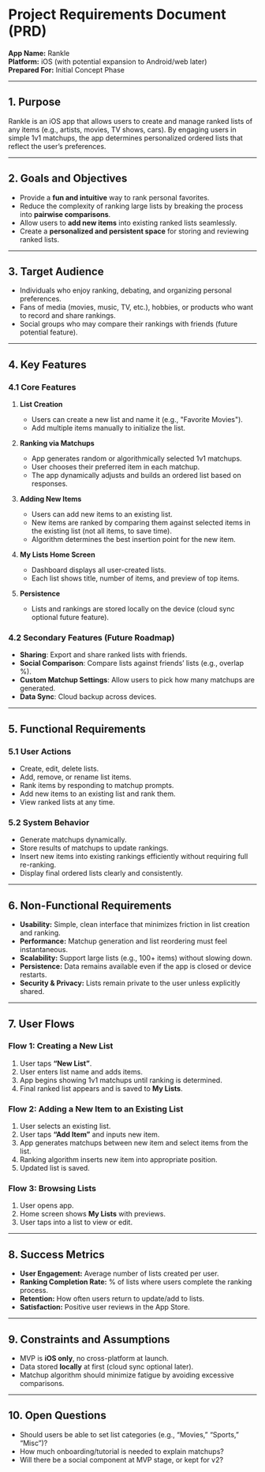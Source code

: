 # Project Requirements Document (PRD)

**App Name:** Rankle  
**Platform:** iOS (with potential expansion to Android/web later)  
**Prepared For:** Initial Concept Phase  

---

## 1. Purpose
Rankle is an iOS app that allows users to create and manage ranked lists of any items (e.g., artists, movies, TV shows, cars). By engaging users in simple 1v1 matchups, the app determines personalized ordered lists that reflect the user’s preferences.  

---

## 2. Goals and Objectives
- Provide a **fun and intuitive** way to rank personal favorites.  
- Reduce the complexity of ranking large lists by breaking the process into **pairwise comparisons**.  
- Allow users to **add new items** into existing ranked lists seamlessly.  
- Create a **personalized and persistent space** for storing and reviewing ranked lists.  

---

## 3. Target Audience
- Individuals who enjoy ranking, debating, and organizing personal preferences.  
- Fans of media (movies, music, TV, etc.), hobbies, or products who want to record and share rankings.  
- Social groups who may compare their rankings with friends (future potential feature).  

---

## 4. Key Features

### 4.1 Core Features
1. **List Creation**  
   - Users can create a new list and name it (e.g., "Favorite Movies").  
   - Add multiple items manually to initialize the list.  

2. **Ranking via Matchups**  
   - App generates random or algorithmically selected 1v1 matchups.  
   - User chooses their preferred item in each matchup.  
   - The app dynamically adjusts and builds an ordered list based on responses.  

3. **Adding New Items**  
   - Users can add new items to an existing list.  
   - New items are ranked by comparing them against selected items in the existing list (not all items, to save time).  
   - Algorithm determines the best insertion point for the new item.  

4. **My Lists Home Screen**  
   - Dashboard displays all user-created lists.  
   - Each list shows title, number of items, and preview of top items.  

5. **Persistence**  
   - Lists and rankings are stored locally on the device (cloud sync optional future feature).  

### 4.2 Secondary Features (Future Roadmap)
- **Sharing**: Export and share ranked lists with friends.  
- **Social Comparison**: Compare lists against friends’ lists (e.g., overlap %).  
- **Custom Matchup Settings**: Allow users to pick how many matchups are generated.  
- **Data Sync**: Cloud backup across devices.  

---

## 5. Functional Requirements

### 5.1 User Actions
- Create, edit, delete lists.  
- Add, remove, or rename list items.  
- Rank items by responding to matchup prompts.  
- Add new items to an existing list and rank them.  
- View ranked lists at any time.  

### 5.2 System Behavior
- Generate matchups dynamically.  
- Store results of matchups to update rankings.  
- Insert new items into existing rankings efficiently without requiring full re-ranking.  
- Display final ordered lists clearly and consistently.  

---

## 6. Non-Functional Requirements
- **Usability:** Simple, clean interface that minimizes friction in list creation and ranking.  
- **Performance:** Matchup generation and list reordering must feel instantaneous.  
- **Scalability:** Support large lists (e.g., 100+ items) without slowing down.  
- **Persistence:** Data remains available even if the app is closed or device restarts.  
- **Security & Privacy:** Lists remain private to the user unless explicitly shared.  

---

## 7. User Flows

### Flow 1: Creating a New List
1. User taps **“New List”**.  
2. User enters list name and adds items.  
3. App begins showing 1v1 matchups until ranking is determined.  
4. Final ranked list appears and is saved to **My Lists**.  

### Flow 2: Adding a New Item to an Existing List
1. User selects an existing list.  
2. User taps **“Add Item”** and inputs new item.  
3. App generates matchups between new item and select items from the list.  
4. Ranking algorithm inserts new item into appropriate position.  
5. Updated list is saved.  

### Flow 3: Browsing Lists
1. User opens app.  
2. Home screen shows **My Lists** with previews.  
3. User taps into a list to view or edit.  

---

## 8. Success Metrics
- **User Engagement:** Average number of lists created per user.  
- **Ranking Completion Rate:** % of lists where users complete the ranking process.  
- **Retention:** How often users return to update/add to lists.  
- **Satisfaction:** Positive user reviews in the App Store.  

---

## 9. Constraints and Assumptions
- MVP is **iOS only**, no cross-platform at launch.  
- Data stored **locally** at first (cloud sync optional later).  
- Matchup algorithm should minimize fatigue by avoiding excessive comparisons.  

---

## 10. Open Questions
- Should users be able to set list categories (e.g., “Movies,” “Sports,” “Misc”)?  
- How much onboarding/tutorial is needed to explain matchups?  
- Will there be a social component at MVP stage, or kept for v2?  
